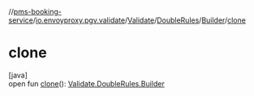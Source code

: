 //[pms-booking-service](../../../../../index.md)/[io.envoyproxy.pgv.validate](../../../index.md)/[Validate](../../index.md)/[DoubleRules](../index.md)/[Builder](index.md)/[clone](clone.md)

# clone

[java]\
open fun [clone](clone.md)(): [Validate.DoubleRules.Builder](index.md)